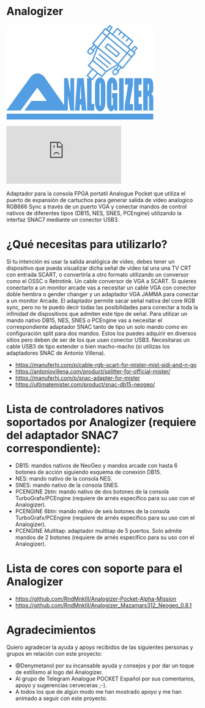 # Analogizer
![Analogizer Logo](https://github.com/RndMnkIII/Analogizer/blob/main/img/logo_resized_analogizer.jpg)

![English Version](https://github.com/RndMnkIII/Analogizer/blob/main/README_en.md)

Adaptador para la consola FPGA portatil Analogue Pocket que utiliza el puerto de expansión de cartuchos para generar salida de vídeo analogico RGB666 Sync a través de un puerto VGA y conectar mandos de control nativos de diferentes tipos (DB15, NES, SNES, PCEngine) utilizando
la interfaz SNAC7 mediante un conector USB3.

# ¿Qué necesitas para utilizarlo?
Si tu intención es usar la salida analógica de video, debes tener un dispositivo que pueda visualizar dicha señal de vídeo tal una una TV CRT con entrada SCART, o convertirla a otro formato utilizando
un conversor como el OSSC o Retrotink. Un cable conversor de VGA a SCART.
Si quieres conectarlo a un monitor arcade vas a necesitar un cable VGA con conector doble hembra o gender changer y un adaptador VGA JAMMA para conectar a un monitor Arcade.
El adaptador permite sacar señal nativa del core RGB sync, pero no te puedo decir todas las posibilidades para conectar a toda la infinidad de dispositivos que admiten este tipo de señal.
Para utilizar un mando nativo DB15, NES, SNES o PCEngine vas a necesitar el correspondiente adaptador SNAC tanto de tipo un solo mando como en configuración split para dos mandos. Estos los puedes
adquirir en diversos sitios pero deben de ser de los que usan conector USB3. Necesitaras un cable USB3 de tipo extender o bien macho-macho (si utilizas los adaptadores SNAC de Antonio Villena).
* https://manuferhi.com/p/cable-rgb-scart-for-mister-mist-sidi-and-n-go
* https://antoniovillena.com/product/splitter-for-official-mister/
* https://manuferhi.com/p/snac-adapter-for-mister
* https://ultimatemister.com/product/snac-db15-neogeo/

# Lista de controladores nativos soportados por Analogizer (requiere del adaptador SNAC7 correspondiente):
* DB15: mandos nativos de NeoGeo y mandos arcade con hasta 6 botones de acción siguiendo esquema de conexión DB15.
* NES: mando nativo de la consola NES.
* SNES: mando nativo de la consola SNES.
* PCENGINE 2btn: mando nativo de dos botones de la consola TurboGrafx/PCEngine (requiere de arnés específico para su uso con el Analogizer).
* PCENGINE 6btn: mando nativo de seis botones de la consola TurboGrafx/PCEngine (requiere de arnés específico para su uso con el Analogizer).
* PCENGINE Multitap: adaptador multitap de 5 puertos. Solo admite mandos de 2 botones (requiere de arnés específico para su uso con el Analogizer).
  
# Lista de cores con soporte para el Analogizer
* https://github.com/RndMnkIII/Analogizer-Pocket-Alpha-Mission
* https://github.com/RndMnkIII/Analogizer_Mazamars312_Neogeo_0.8.1

# Agradecimientos
Quiero agradecer la ayuda y apoyo recibidos de las siguientes personas y grupos en relación con este proyecto:
* @Denymetanol por su incansable ayuda y consejos y por dar un toque de estilismo al logo del Analogizer.
* Al grupo de Telegram Analogue POCKET Español por sus comentarios, apoyo y sugerencias cerveceras ;-).
* A todos los que de algún modo me han mostrado apoyo y me han animado a seguir con este proyecto.